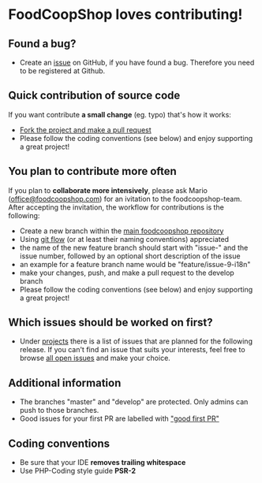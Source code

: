 # FoodCoopShop loves contributing!
 
## Found a bug?
* Create an [issue](https://github.com/foodcoopshop/foodcoopshop/issues) on GitHub, if you have found a bug. Therefore you need to be registered at Github.

## Quick contribution of source code
If you want contribute **a small change** (eg. typo) that's how it works:

* [Fork the project and make a pull request](https://help.github.com/articles/creating-a-pull-request-from-a-fork/)
* Please follow the coding conventions (see below) and enjoy supporting a great project!

## You plan to contribute more often
If you plan to **collaborate more intensively**, please ask Mario (office@foodcoopshop.com) for an ivitation to the foodcoopshop-team. After accepting the invitation, the workflow for contributions is the following:

* Create a new branch within the [main foodcoopshop repository](https://github.com/foodcoopshop/foodcoopshop)
* Using [git flow](http://danielkummer.github.io/git-flow-cheatsheet/) (or at least their naming conventions) appreciated
* the name of the new feature branch should start with "issue-" and the issue number, followed by an optional short description of the issue
* an example for a feature branch name would be "feature/issue-9-i18n"
* make your changes, push, and make a pull request to the develop branch
* Please follow the coding conventions (see below) and enjoy supporting a great project!

## Which issues should be worked on first?
* Under [projects](https://github.com/foodcoopshop/foodcoopshop/projects) there is a list of issues that are planned for the following release. If you can't find an issue that suits your interests, feel free to browse [all open issues](https://github.com/foodcoopshop/foodcoopshop/issues) and make your choice.

## Additional information
* The branches "master" and "develop" are protected. Only admins can push to those branches.
* Good issues for your first PR are labelled with ["good first PR"](https://github.com/foodcoopshop/foodcoopshop/issues?q=is%3Aissue+is%3Aopen+label%3A%22good+first+PR%22)

## Coding conventions
* Be sure that your IDE **removes trailing whitespace**
* Use PHP-Coding style guide **PSR-2**
